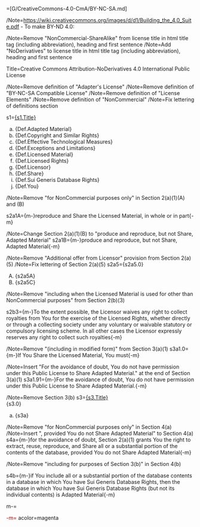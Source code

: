 =[G/CreativeCommons-4.0-CmA/BY-NC-SA.md]

/Note=https://wiki.creativecommons.org/images/d/d1/Building_the_4.0_Suite.pdf - To make BY-ND 4.0: 

/Note=Remove "NonCommercial-ShareAlike" from license title in html title tag (including abbreviation), heading and first sentence 
/Note=Add "NoDerivatives" to license title in html title tag (including abbreviation), heading and first sentence 

Title=Creative Commons Attribution-NoDerivatives 4.0 International Public License
  

/Note=Remove definition of "Adapter's License" 
/Note=Remove definition of "BY-NC-SA Compatible License" 
/Note=Remove definition of "License Elements"
/Note=Remove definition of "NonCommercial" 
/Note=Fix lettering of definitions section

s1=<u>{s1.Title}</u><ol type='a'><li>{Def.Adapted Material}</li><li>{Def.Copyright and Similar Rights}</li><li>{Def.Effective Technological Measures}</li><li>{Def.Exceptions and Limitations}</li><li>{Def.Licensed Material}</li><li>{Def.Licensed Rights}</li><li>{Def.Licensor}</li><li>{Def.Share}</li><li>{Def.Sui Generis Database Rights}</li><li>{Def.You}</li></ol>

/Note=Remove "for NonCommercial purposes only" in Section 2(a)(1)(A) and (B)

s2a1A={m-}reproduce and Share the Licensed Material, in whole or in part{-m}

/Note=Change Section 2(a)(1)(B) to "produce and reproduce, but not Share, Adapted Material" 
s2a1B={m-}produce and reproduce, but not Share, Adapted Material{-m}

/Note=Remove "Additional offer from Licensor" provision from Section 2(a)(5)
/Note=Fix lettering of Section 2(a)(5)
s2a5={s2a5.0}<ol type='A'><li>{s2a5A}</li><li>{s2a5C}</li></ol>

/Note=Remove "including when the Licensed Material is used for other than NonCommercial purposes" from Section 2(b)(3)

s2b3={m-}To the extent possible, the Licensor waives any right to collect royalties from You for the exercise of the Licensed Rights, whether directly or through a collecting society under any voluntary or waivable statutory or compulsory licensing scheme. In all other cases the Licensor expressly reserves any right to collect such royalties{-m}

/Note=Remove "(including in modified form)" from Section 3(a)(1)
s3a1.0={m-}If You Share the Licensed Material, You must{-m}

/Note=Insert "For the avoidance of doubt, You do not have permission under this Public License to Share Adapted Material." at the end of Section 3(a)(1)
s3a1.91={m-}For the avoidance of doubt, You do not have permission under this Public License to Share Adapted Material.{-m}


/Note=Remove Section 3(b)
s3=<u>{s3.Title}</u><br>{s3.0}<ol type='a'><li>{s3a}</li></ol>

/Note=Remove "for NonCommercial purposes only" in Section 4(a)
/Note=Insert ", provided You do not Share Adapted Material" to Section 4(a)
s4a={m-}for the avoidance of doubt, Section 2(a)(1) grants You the right to extract, reuse, reproduce, and Share all or a substantial portion of the contents of the database, provided You do not Share Adapted Material{-m}

/Note=Remove "including for purposes of Section 3(b)" in Section 4(b)

s4b={m-}if You include all or a substantial portion of the database contents in a database in which You have Sui Generis Database Rights, then the database in which You have Sui Generis Database Rights (but not its individual contents) is Adapted Material{-m}


m-=<font color='{acolor}'>

-m=</font>
acolor=magenta

